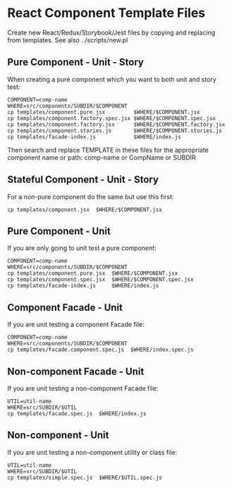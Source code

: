 # React Component Template Files

Create new React/Redux/Storybook/Jest files by copying and replacing from templates.  See also ../scripts/new.pl

## Pure Component - Unit - Story

When creating a pure component which you want to both unit and story test:

```
COMPONENT=comp-name
WHERE=src/components/SUBDIR/$COMPONENT
cp templates/component.pure.jsx         $WHERE/$COMPONENT.jsx
cp templates/component.factory.spec.jsx $WHERE/$COMPONENT.spec.jsx
cp templates/component.factory.jsx      $WHERE/$COMPONENT.factory.jsx
cp templates/component.stories.js       $WHERE/$COMPONENT.stories.js
cp templates/facade-index.js            $WHERE/index.js
```

Then search and replace TEMPLATE in these files for the appropriate component name or path: comp-name or CompName or SUBDIR

## Stateful Component - Unit - Story

For a non-pure component do the same but use this first:

```
cp templates/component.jsx  $WHERE/$COMPONENT.jsx
```

## Pure Component - Unit

If you are only going to unit test a pure component:

```
COMPONENT=comp-name
WHERE=src/components/SUBDIR/$COMPONENT
cp templates/component.pure.jsx  $WHERE/$COMPONENT.jsx
cp templates/component.spec.jsx  $WHERE/$COMPONENT.spec.jsx
cp templates/facade-index.js     $WHERE/index.js
```

## Component Facade - Unit

If you are unit testing a component Facade file:

```
COMPONENT=comp-name
WHERE=src/components/SUBDIR/$COMPONENT
cp templates/facade.component.spec.js  $WHERE/index.spec.js
```

## Non-component Facade - Unit

If you are unit testing a non-component Facade file:

```
UTIL=util-name
WHERE=src/SUBDIR/$UTIL
cp templates/facade.spec.js  $WHERE/index.js
```

## Non-component - Unit

If you are unit testing a non-component utility or class file:

```
UTIL=util-name
WHERE=src/SUBDIR/$UTIL
cp templates/simple.spec.js  $WHERE/$UTIL.spec.js
```
